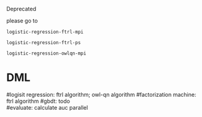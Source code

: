 Deprecated

please go to

    logistic-regression-ftrl-mpi

    logistic-regression-ftrl-ps
   
    logistic-regression-owlqn-mpi

# DML
#logisit regression:
  ftrl algorithm;
  owl-qn algorithm
#factorization machine:
  ftrl algorithm
#gbdt:
  todo  
#evaluate:
  calculate auc parallel
